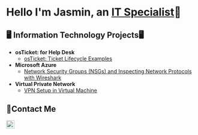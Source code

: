 <h1>Hello I'm Jasmin, an <a href="https://www.linkedin.com/in/jasmin-brown-892114350/">IT Specialist</a>🤗</h1>

<h2>🖥️ Information Technology Projects🖥</h2>

- <b> osTicket: for Help Desk </b>
  - [osTicket: Ticket Lifecycle Examples](https://github.com/JasminB-14/osTicket-Tickets)
- <b>Microsoft Azure</b>
  - [Network Security Groups (NSGs) and Inspecting Network Protocols with Wireshark](https://github.com/JasminB-14/azure-network-protocols/blob/main/README.md)
- <b>Virtual Private Network</b>
  - [VPN Setup in Virtual Machine ](https://github.com/joeljjoseph1998/Setting-UP-A-VPN)

<h2>📩Contact Me</h2>

[<img align="left" alt="Josh | LinkedIn" width="22px" src="https://cdn.jsdelivr.net/npm/simple-icons@v3/icons/linkedin.svg" />][linkedin]

[linkedin]:https://www.linkedin.com/in/jasmin-brown-892114350/
